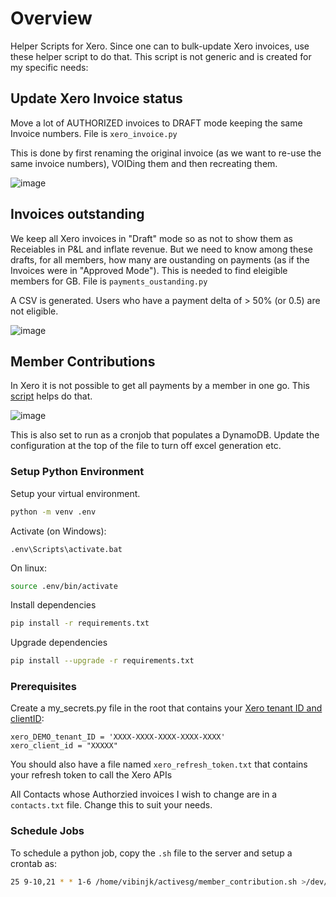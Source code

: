 # Overview
Helper Scripts for Xero. Since one can to bulk-update Xero invoices, use these helper script to do that. This script is not generic and is created for my specific needs:

## Update Xero Invoice status 
Move a lot of AUTHORIZED invoices to DRAFT mode keeping the same Invoice numbers. File is `xero_invoice.py`

This is done by first renaming the original invoice (as we want to re-use the same invoice numbers), VOIDing them and then recreating them.

![image](https://user-images.githubusercontent.com/327990/103514620-f7460c00-4ea7-11eb-9a6b-f797fd85bdf5.png)



## Invoices outstanding
We keep all Xero invoices in "Draft" mode so as not to show them as Receiables in P&L and inflate revenue. But we need to know among these drafts, for all members, how many are oustanding on payments (as if the Invoices were in "Approved Mode"). This is needed to find eleigible members for GB. File is `payments_oustanding.py`

A CSV is generated. Users who have a payment delta of > 50% (or 0.5) are not eligible.

![image](https://user-images.githubusercontent.com/327990/107588103-fee29880-6c3d-11eb-994e-5edce62d68ed.png)

## Member Contributions
In Xero it is not possible to get all payments by a member in one go. This [script](member_contribution.py) helps do that. 

![image](https://user-images.githubusercontent.com/327990/116328243-2f78ae00-a7fb-11eb-9e78-c5ba667b500b.png)


This is also set to run as a cronjob that populates a DynamoDB. Update the configuration at the top of the file to turn off excel generation etc. 

### Setup Python Environment

Setup your virtual environment. 
```bash
python -m venv .env
```

Activate (on Windows):
```dos
.env\Scripts\activate.bat
```

On linux: 
```bash
source .env/bin/activate
```

Install dependencies

```bash
pip install -r requirements.txt
```

Upgrade dependencies

```bash
pip install --upgrade -r requirements.txt
```

### Prerequisites

Create a my_secrets.py file in the root that contains your [Xero tenant ID and clientID](https://developer.xero.com/documentation/oauth2/sign-in):

```
xero_DEMO_tenant_ID = 'XXXX-XXXX-XXXX-XXXX-XXXX'
xero_client_id = "XXXXX"
```

You should also have a file named `xero_refresh_token.txt` that contains your refresh token to call the Xero APIs

All Contacts whose Authorzied invoices I wish to change are in a `contacts.txt` file. Change this to suit your needs.

### Schedule Jobs
To schedule a python job, copy the `.sh` file to the server and setup a crontab as:

```bash
25 9-10,21 * * 1-6 /home/vibinjk/activesg/member_contribution.sh >/dev/null 2>&1
```
